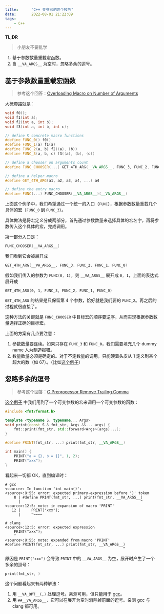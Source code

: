 ```yaml
---
title:      "C++ 变参宏的两个技巧"
date:       2022-08-01 21:22:09
tags:
    - C++
---
```


**TL;DR**

> 小朋友不要乱学

1. 基于参数数量重载宏函数。
1. 当 `__VA_ARGS__` 为空时，忽略多余的逗号。

<!--more-->

## 基于参数数量重载宏函数

> 参考这个回答：[Overloading Macro on Number of Arguments](https://stackoverflow.com/questions/11761703/overloading-macro-on-number-of-arguments)

大概套路就是：

```cpp
void f0();
void f1(int a);
void f2(int a, int b);
void f3(int a, int b, int c);

// define K concrete macro functions
#define FUNC_0() f0()
#define FUNC_1(a) f1(a)
#define FUNC_2(a, b) f2((a), (b))
#define FUNC_3(a, b, c) f3((a), (b), (c))

// define a chooser on arguments count
#define FUNC_CHOOSER(...) GET_4TH_ARG(__VA_ARGS__, FUNC_3, FUNC_2, FUNC_1, FUNC_0)

// define a helper macro
#define GET_4TH_ARG(a1, a2, a3, a4, ...) a4

// define the entry macro
#define FUNC(...) FUNC_CHOOSER(__VA_ARGS__)(__VA_ARGS__)
```

上面这个例子中，我们希望通过一个统一的入口（`FUNC`），根据参数数量重载几个具体的宏（`FUNC_0` 到 `FUNC_3`）。

具体做法是将宏定义分成两部分，首先通过参数数量来选择具体的宏名字，再将参数传入这个具体的宏，完成调用。

第一部分入口是：

```cpp
FUNC_CHOOSER(__VA_ARGS__)
```

我们看到它会被展开成

```cpp
GET_4TH_ARG(__VA_ARGS__, FUNC_3, FUNC_2, FUNC_1, FUNC_0)
```

假如我们传入的参数为 `FUNC(0, 1)`，则 `__VA_ARGS__` 展开成 `0, 1`，上面的表达式展开成

```
GET_4TH_ARG(0, 1, FUNC_3, FUNC_2, FUNC_1, FUNC_0)
```

`GET_4TH_ARG` 的结果是只保留第 4 个参数，恰好就是我们要的 `FUNC_2`。再之后的过程就很直接了。

这种方法的关键就是 `FUNC_CHOOSER` 中目标宏的顺序要逆序，从而实现根据参数数量选择正确的目标宏。

上面的方案有几点要注意：
1. 参数数量要连续。如果只存在 `FUNC_3` 和 `FUNC_0`，我们需要填充几个 dummy name 人为制造报错。
1. 数量数量必须是确定的。对于不定数量的调用，只能硬着头皮从 1 定义到某个超大的数（如 67）。（比如[这个例子](https://github.com/pingcap/tiflash/pull/5512)）

## 忽略多余的逗号

> 参考这个回答：[C Preprocessor Remove Trailing Comma](https://stackoverflow.com/questions/39291976/c-preprocessor-remove-trailing-comma)

[这个例子](https://godbolt.org/z/jdfbzxac6) 中我们用到了一个可变参数的宏来调用一个可变参数的函数：

```cpp
#include <fmt/format.h>

template <typename S, typename... Args>
void print(const S & fmt_str, Args &&... args) {
    fmt::print(fmt_str, std::forward<Args>(args)...);
}

#define PRINT(fmt_str, ...) print(fmt_str, __VA_ARGS__)

int main() {
    PRINT("a = {}, b = {}", 1, 2);
    PRINT("xxx");
}
```

看起来一切都 OK，直到编译时：

```
# gcc
<source>: In function 'int main()':
<source>:8:55: error: expected primary-expression before ')' token
    8 | #define PRINT(fmt_str, ...) print(fmt_str, __VA_ARGS__)
      |                                                       ^
<source>:12:5: note: in expansion of macro 'PRINT'
   12 |     PRINT("xxx");
      |     ^~~~~

# clang
<source>:12:5: error: expected expression
    PRINT("xxx");
    ^
<source>:8:55: note: expanded from macro 'PRINT'
#define PRINT(fmt_str, ...) print(fmt_str, __VA_ARGS__)
                                                      ^
```

原因是 `PRINT("xxx")` 会导致 `PRINT` 中的 `__VA_ARGS__` 为空，展开时产生了一个多余的逗号：

```cpp
print(fmt_str, )
```

这个问题看起来有两种解法：
1. 用 `__VA_OPT__(,)` 处理逗号。亲测可用，但只能用于 [gcc](https://gcc.gnu.org/onlinedocs/cpp/Variadic-Macros.html)。
1. 用 `##__VA_ARGS__`，它可以在展开为空时消除掉前面的逗号。亲测 gcc 与 clang 都可用。